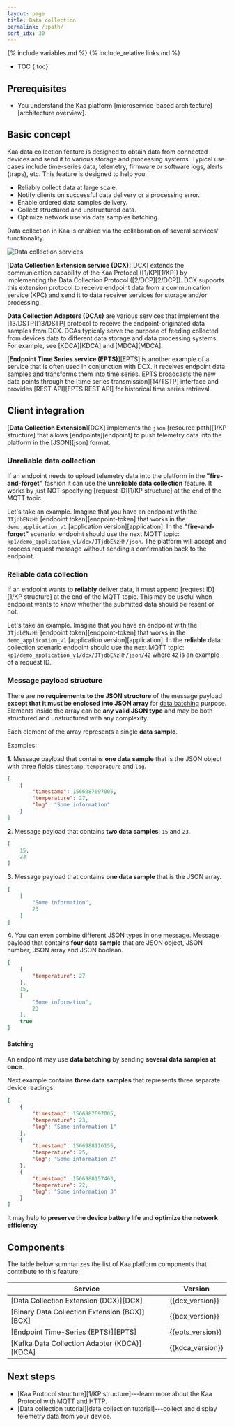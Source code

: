 ```yaml
---
layout: page
title: Data collection
permalink: /:path/
sort_idx: 30
---
```


{% include variables.md %}
{% include_relative links.md %}

* TOC
{:toc}


## Prerequisites

* You understand the Kaa platform [microservice-based architecture][architecture overview].


## Basic concept

Kaa data collection feature is designed to obtain data from connected devices and send it to various storage and processing systems.
Typical use cases include time-series data, telemetry, firmware or software logs, alerts (traps), etc.
This feature is designed to help you:

* Reliably collect data at large scale.
* Notify clients on successful data delivery or a processing error.
* Enable ordered data samples delivery.
* Collect structured and unstructured data.
* Optimize network use via data samples batching.

Data collection in Kaa is enabled via the collaboration of several services' functionality.
<!-- TODO: redraw -->
![Data collection services](data-collection.png)


[**Data Collection Extension service (DCX)**][DCX] extends the communication capability of the Kaa Protocol ([1/KP][1/KP]) by implementing the Data Collection Protocol ([2/DCP][2/DCP]).
DCX supports this extension protocol to receive endpoint data from a communication service (KPC) and send it to data receiver services for storage and/or processing.

**Data Collection Adapters (DCAs)** are various services that implement the [13/DSTP][13/DSTP] protocol to receive the endpoint-originated data samples from DCX.
DCAs typicaly serve the purpose of feeding collected from devices data to different data storage and data processing systems.
For example, see [KDCA][KDCA] and [MDCA][MDCA].

[**Endpoint Time Series service (EPTS)**][EPTS] is another example of a service that is often used in conjunction with DCX.
It receives endpoint data samples and transforms them into time series.
EPTS broadcasts the new data points through the [time series transmission][14/TSTP] interface and provides [REST API][EPTS REST API] for historical time series retrieval.


## Client integration

[**Data Collection Extension**][DCX] implements the `json` [resource path][1/KP structure] that allows [endpoints][endpoint] to push telemetry data into the platform in the [JSON][json] format.


### Unreliable data collection

If an endpoint needs to upload telemetry data into the platform in the **"fire-and-forget"** fashion it can use the **unreliable data collection** feature.
It works by just NOT specifying [request ID][1/KP structure] at the end of the MQTT topic.

Let's take an example.
Imagine that you have an endpoint with the `JTjdbENzHh` [endpoint token][endpoint-token] that works in the `demo_application_v1` [application version][application].
In the **"fire-and-forget"** scenario, endpoint should use the next MQTT topic: `kp1/demo_application_v1/dcx/JTjdbENzHh/json`.
The platform will accept and process request message without sending a confirmation back to the endpoint.


### Reliable data collection

If an endpoint wants to **reliably** deliver data, it must append [request ID][1/KP structure] at the end of the MQTT topic.
This may be useful when endpoint wants to know whether the submitted data should be resent or not.

Let's take an example.
Imagine that you have an endpoint with the `JTjdbENzHh` [endpoint token][endpoint-token] that works in the `demo_application_v1` [application version][application].
In the **reliable** data collection scenario endpoint should use the next MQTT topic: `kp1/demo_application_v1/dcx/JTjdbENzHh/json/42` where `42` is an example of a request ID.


### Message payload structure

There are **no requirements to the JSON structure** of the message payload **except that it must be enclosed into JSON array** for [data batching](#batching) purpose.
Elements inside the array can be **any valid JSON type** and may be both structured and unstructured with any complexity.

Each element of the array represents a single **data sample**.

Examples:

**1**. Message payload that contains **one data sample** that is the JSON object with three fields `timestamp`, `temperature` and `log`.

```json
[
    {
        "timestamp": 1566987697005,
        "temperature": 27,
        "log": "Some information"
    }
]
```

**2**. Message payload that contains **two data samples**: `15` and `23`.

```json
[
    15,
    23
]
```

**3**. Message payload that contains **one data sample** that is the JSON array.

```json
[
    [
        "Some information",
        23
    ]
]
```

**4**. You can even combine different JSON types in one message. Message payload that contains **four data sample** that are JSON object, JSON number, JSON array and JSON boolean.

```json
[
    {
        "temperature": 27
    },
    15,
    [
        "Some information",
        23
    ],
    true
]
```


#### Batching

An endpoint may use **data batching** by sending **several data samples at once**.

Next example contains **three data samples** that represents three separate device readings.

```json
[
    {
        "timestamp": 1566987697005,
        "temperature": 23,
        "log": "Some information 1"
    },
    {
        "timestamp": 1566988116155,
        "temperature": 25,
        "log": "Some information 2"
    },
    {
        "timestamp": 1566988157463,
        "temperature": 22,
        "log": "Some information 3"
    }
]
```

It may help to **preserve the device battery life** and **optimize the network efficiency**.


## Components

The table below summarizes the list of Kaa platform components that contribute to this feature:

| Service                                       | Version          |
| --------------------------------------------- | ---------------- |
| [Data Collection Extension (DCX)][DCX]        | {{dcx_version}}  |
| [Binary Data Collection Extension (BCX)][BCX] | {{bcx_version}}  |
| [Endpoint Time-Series (EPTS)][EPTS]           | {{epts_version}} |
| [Kafka Data Collection Adapter (KDCA)][KDCA]  | {{kdca_version}} |


## Next steps

* [Kaa Protocol structure][1/KP structure]---learn more about the Kaa Protocol with MQTT and HTTP.
* [Data collection tutorial][data collection tutorial]---collect and display telemetry data from your device.
